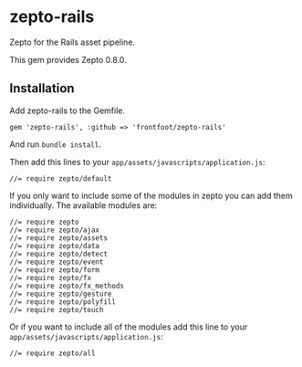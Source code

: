 # zepto-rails

Zepto for the Rails asset pipeline.

This gem provides Zepto 0.8.0.

## Installation

Add zepto-rails to the Gemfile.

```
gem 'zepto-rails', :github => 'frontfoot/zepto-rails'
```

And run `bundle install`.

Then add this lines to your `app/assets/javascripts/application.js`:

```
//= require zepto/default
```

If you only want to include some of the modules in zepto you can add them individually. The available modules are:

```
//= require zepto
//= require zepto/ajax
//= require zepto/assets
//= require zepto/data
//= require zepto/detect
//= require zepto/event
//= require zepto/form
//= require zepto/fx
//= require zepto/fx_methods
//= require zepto/gesture
//= require zepto/polyfill
//= require zepto/touch
```

Or if you want to include all of the modules add this line to your `app/assets/javascripts/application.js`:

```
//= require zepto/all
```
